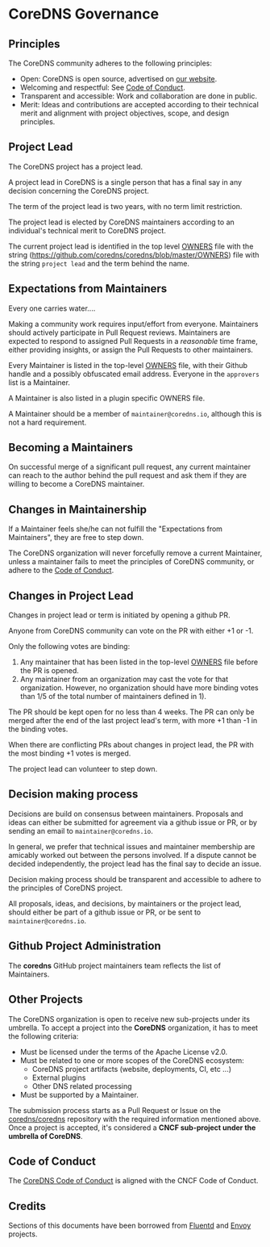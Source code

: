 # CoreDNS Governance

## Principles

The CoreDNS community adheres to the following principles:

- Open: CoreDNS is open source, advertised on [our website](https://coredns.io/community).
- Welcoming and respectful: See [Code of
  Conduct](https://github.com/coredns/coredns/blob/master/CODE-OF-CONDUCT.md).
- Transparent and accessible: Work and collaboration are done in public.
- Merit: Ideas and contributions are accepted according to their technical merit and alignment with
  project objectives, scope, and design principles.

## Project Lead

The CoreDNS project has a project lead.

A project lead in CoreDNS is
a single person that has a final say in any decision concerning the CoreDNS project.

The term of the project lead is two years, with no term limit restriction.

The project lead is elected by CoreDNS maintainers
according to an individual's technical merit to CoreDNS project.

The current project lead is identified in the top level [OWNERS](OWNERS) file with the string
(https://github.com/coredns/coredns/blob/master/OWNERS) file with the string
`project lead` and the term behind the name.


## Expectations from Maintainers

Every one carries water....

Making a community work requires input/effort from everyone. Maintainers should actively
participate in Pull Request reviews. Maintainers are expected to respond to assigned Pull Requests
in a *reasonable* time frame, either providing insights, or assign the Pull Requests to other
maintainers.

Every Maintainer is listed in the top-level [OWNERS](https://github.com/coredns/coredns/blob/master/OWNERS)
file, with their Github handle and a possibly obfuscated email address. Everyone in the
`approvers` list is a Maintainer.

A Maintainer is also listed in a plugin specific OWNERS file.

A Maintainer should be a member of `maintainer@coredns.io`, although this is not a hard requirement.

## Becoming a Maintainers

On successful merge of a significant pull request, any current maintainer can reach
to the author behind the pull request and ask them if they are willing to become a CoreDNS
maintainer.

## Changes in Maintainership

If a Maintainer feels she/he can not fulfill the "Expectations from Maintainers", they are free to
step down.

The CoreDNS organization will never forcefully remove a current Maintainer, unless a maintainer
fails to meet the principles of CoreDNS community,
or adhere to the [Code of Conduct](https://github.com/coredns/coredns/blob/master/CODE-OF-CONDUCT.md).

## Changes in Project Lead

Changes in project lead or term is initiated by opening a github PR.

Anyone from CoreDNS community can vote on the PR with either +1 or -1.

Only the following votes are binding:
1) Any maintainer that has been listed in the top-level [OWNERS](OWNERS) file before the PR is opened.
2) Any maintainer from an organization may cast the vote for that organization. However, no organization
should have more binding votes than 1/5 of the total number of maintainers defined in 1).

The PR should be kept open for no less than 4 weeks. The PR can only be merged after the end of the
last project lead's term, with more +1 than -1 in the binding votes.

When there are conflicting PRs about changes in project lead, the PR with the most binding +1 votes is merged.

The project lead can volunteer to step down.

## Decision making process

Decisions are build on consensus between maintainers.
Proposals and ideas can either be submitted for agreement via a github issue or PR,
or by sending an email to `maintainer@coredns.io`.

In general, we prefer that technical issues and maintainer membership are amicably worked out between the persons involved.
If a dispute cannot be decided independently, the project lead has the final say to decide an issue.

Decision making process should be transparent and accessible to adhere to
the principles of CoreDNS project.

All proposals, ideas, and decisions, by maintainers or the project lead,
should either be part of a github issue or PR, or be sent to `maintainer@coredns.io`.

## Github Project Administration

The __coredns__ GitHub project maintainers team reflects the list of Maintainers.

## Other Projects

The CoreDNS organization is open to receive new sub-projects under its umbrella. To accept a project
into the __CoreDNS__ organization, it has to meet the following criteria:

- Must be licensed under the terms of the Apache License v2.0.
- Must be related to one or more scopes of the CoreDNS ecosystem:
  - CoreDNS project artifacts (website, deployments, CI, etc ...)
  - External plugins
  - Other DNS related processing
- Must be supported by a Maintainer.

The submission process starts as a Pull Request or Issue on the
[coredns/coredns](https://github.com/coredns/coredns) repository with the required information
mentioned above. Once a project is accepted, it's considered a __CNCF sub-project under the umbrella
of CoreDNS__.

## Code of Conduct

The [CoreDNS Code of Conduct](https://github.com/coredns/coredns/blob/master/CODE-OF-CONDUCT.md) is aligned with the CNCF Code of Conduct.

## Credits

Sections of this documents have been borrowed from [Fluentd](https://github.com/fluent/fluentd/blob/master/GOVERNANCE.md) and [Envoy](https://github.com/envoyproxy/envoy/blob/master/GOVERNANCE.md) projects.
